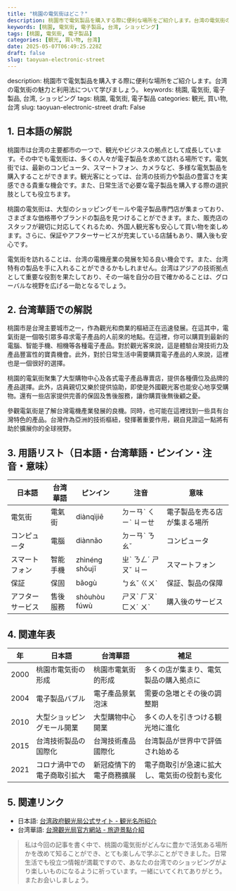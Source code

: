 ```yaml
---
title: "桃園の電気街はどこ？"
description: 桃園市で電気製品を購入する際に便利な場所をご紹介します。台湾の電気街の魅力と利用法について学びましょう。
keywords: [桃園, 電気街, 電子製品, 台湾, ショッピング]
tags: [桃園, 電気街, 電子製品]
categories: [観光, 買い物, 台湾]
date: 2025-05-07T06:49:25.228Z
draft: false
slug: taoyuan-electronic-street
---
```


description: 桃園市で電気製品を購入する際に便利な場所をご紹介します。台湾の電気街の魅力と利用法について学びましょう。
keywords: 桃園, 電気街, 電子製品, 台湾, ショッピング
tags: 桃園, 電気街, 電子製品
categories: 観光, 買い物, 台湾
slug: taoyuan-electronic-street
draft: False

## 1. 日本語の解説

桃園市は台湾の主要都市の一つで、観光やビジネスの拠点として成長しています。その中でも電気街は、多くの人々が電子製品を求めて訪れる場所です。電気街では、最新のコンピュータ、スマートフォン、カメラなど、多様な電気製品を購入することができます。観光客にとっては、台湾の技術力や製品の豊富さを実感できる貴重な機会です。また、日常生活で必要な電子製品を購入する際の選択肢としても役立ちます。

桃園の電気街は、大型のショッピングモールや電子製品専門店が集まっており、さまざまな価格帯やブランドの製品を見つけることができます。また、販売店のスタッフが親切に対応してくれるため、外国人観光客も安心して買い物を楽しめます。さらに、保証やアフターサービスが充実している店舗もあり、購入後も安心です。

電気街を訪れることは、台湾の電機産業の発展を知る良い機会です。また、台湾特有の製品を手に入れることができるかもしれません。台湾はアジアの技術拠点として重要な役割を果たしており、その一端を自分の目で確かめることは、グローバルな視野を広げる一助となるでしょう。

## 2. 台湾華語での解説

桃園市是台灣主要城市之一，作為觀光和商業的樞紐正在迅速發展。在這其中，電氣街是一個吸引眾多尋求電子產品的人前來的地點。在這裡，你可以購買到最新的電腦、智能手機、相機等各種電子產品。對於觀光客來說，這是體驗台灣技術力及產品豐富性的寶貴機會。此外，對於日常生活中需要購買電子產品的人來說，這裡也是一個很好的選擇。

桃園的電氣街聚集了大型購物中心及各式電子產品專賣店，提供各種價位及品牌的產品選擇。此外，店員親切又樂於提供協助，即使是外國觀光客也能安心地享受購物。還有一些店家提供完善的保固及售後服務，讓你購買後無後顧之憂。

參觀電氣街是了解台灣電機產業發展的良機。同時，也可能在這裡找到一些具有台灣特色的產品。台灣作為亞洲的技術樞紐，發揮著重要作用，親自見證這一點將有助於擴展你的全球視野。

## 3. 用語リスト（日本語・台湾華語・ピンイン・注音・意味）

| 日本語      | 台湾華語    | ピンイン        | 注音          | 意味                         |
|-------------|-------------|----------------|---------------|------------------------------|
| 電気街      | 電氣街     | diànqìjiē      | ㄉㄧㄢˋ ㄑㄧˋ ㄐㄧㄝ | 電子製品を売る店が集まる場所 |
| コンピュータ| 電腦       | diànnǎo        | ㄉㄧㄢˋ ㄋㄠˇ  | コンピュータ                 |
| スマートフォン| 智能手機  | zhìnéng shǒujī | ㄓˋ ㄋㄥˊ ㄕㄡˇ ㄐㄧ | スマートフォン             |
| 保証        | 保固       | bǎogù         | ㄅㄠˇ ㄍㄨˋ    | 保証、製品の保障             |
| アフターサービス| 售後服務 | shòuhòu fúwù | ㄕㄡˋ ㄏㄡˋ ㄈㄨˊ ㄨˋ | 購入後のサービス           |

## 4. 関連年表

| 年 | 日本語 | 台湾華語 | 補足 | 
|----|--------|----------|------|
| 2000| 桃園市電気街の形成 | 桃園市電氣街的形成 | 多くの店が集まり、電気製品の購入拠点に |
| 2004| 電子製品バブル | 電子產品景氣泡沫 | 需要の急増とその後の調整期 |
| 2010| 大型ショッピングモール開業 | 大型購物中心開業 | 多くの人を引きつける観光地に進化 |
| 2015| 台湾技術製品の国際化 | 台灣技術產品國際化 | 台湾製品が世界中で評価され始める |
| 2021| コロナ渦中での電子商取引拡大 | 新冠疫情下的電子商務擴展 | 電子商取引が急速に拡大し、電気街の役割も変化 |

## 5. 関連リンク

- 日本語: [台湾政府観光局公式サイト - 観光名所紹介](https://jp.taiwan.net.tw/)
- 台湾華語: [台灣觀光局官方網站 - 旅遊景點介紹](https://www.taiwan.net.tw/)

> 私は今回の記事を書く中で、桃園の電気街がどんなに豊かで活気ある場所かを改めて知ることができ、とても楽しんで学ぶことができました。日常生活でも役立つ情報が満載ですので、あなたの台湾でのショッピングがより楽しいものになるように祈っています。一緒にいてくれてありがとう。またお会いしましょう。